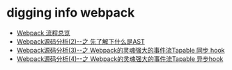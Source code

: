 <!--
 * @Author: hucheng
 * @Date: 2019-08-10 20:21:29
 * @Description: here is des
 -->

#  digging info webpack

- [Webpack 流程总览](./webpack总览.md)
- [Webpack源码分析(2)--之 先了解下什么是AST](./Webpack源码分析2先了解下AST.md)
- [Webpack源码分析(3)--之 Webpack的灵魂强大的事件流Tapable 同步 hook](./Webpack源码分析3webpack的灵魂强大的事件流Tapable.md)
- [Webpack源码分析(4)--之 Webpack的灵魂强大的事件流Tapable 异步hook](./Webpack源码分析4webpack的灵魂强大的事件流Tapable下.md)

